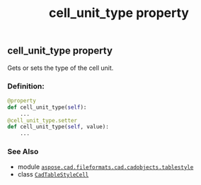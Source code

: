 ﻿---
title: cell_unit_type property
second_title: Aspose.CAD for Python via .NET API References
description: 
type: docs
weight: 90
url: /python-net/aspose.cad.fileformats.cad.cadobjects.tablestyle/cadtablestylecell/cell_unit_type/
is_root: false
---

## cell_unit_type property


Gets or sets the type of the cell unit.
### Definition:
```python
@property
def cell_unit_type(self):
    ...
@cell_unit_type.setter
def cell_unit_type(self, value):
    ...
```

### See Also
* module [`aspose.cad.fileformats.cad.cadobjects.tablestyle`](../../)
* class [`CadTableStyleCell`](/cad/python-net/aspose.cad.fileformats.cad.cadobjects.tablestyle/cadtablestylecell)
